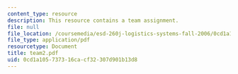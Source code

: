 ```yaml
---
content_type: resource
description: This resource contains a team assignment.
file: null
file_location: /coursemedia/esd-260j-logistics-systems-fall-2006/0cd1a105737316cacf32307d901b13d8_team2.pdf
file_type: application/pdf
resourcetype: Document
title: team2.pdf
uid: 0cd1a105-7373-16ca-cf32-307d901b13d8
---
```

